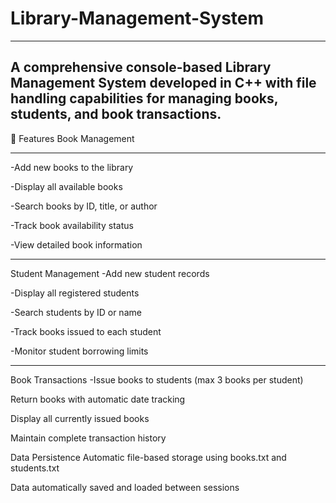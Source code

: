 # Library-Management-System
---
A comprehensive console-based Library Management System developed in C++ with file handling capabilities for managing books, students, and book transactions.
---
🚀 Features
Book Management
***
-Add new books to the library

-Display all available books

-Search books by ID, title, or author

-Track book availability status

-View detailed book information

***
Student Management
-Add new student records

-Display all registered students

-Search students by ID or name

-Track books issued to each student

-Monitor student borrowing limits

***
Book Transactions
-Issue books to students (max 3 books per student)

Return books with automatic date tracking

Display all currently issued books

Maintain complete transaction history


Data Persistence
Automatic file-based storage using books.txt and students.txt

Data automatically saved and loaded between sessions
